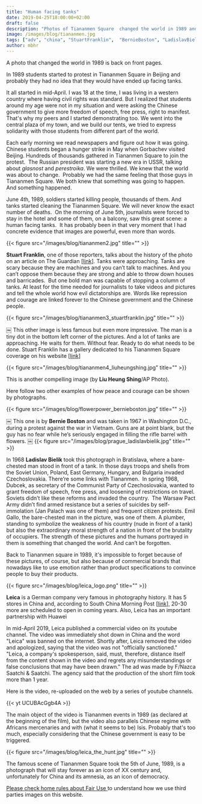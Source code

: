 ```yaml
---
title: "Human facing tanks"
date: 2019-04-25T18:00:00+02:00
draft: false
description: "Photos of Tiananmen Square  changed the world in 1989 and they are back on front pages"
image: /images/blog/tiananmen.jpg
tags: ["adv", "china", "StuartFranklin",  "BernieBoston", "LadislavBielik"]
author: mbhr
---
```

A photo that changed the world in 1989 is back on front pages.

In 1989 students started to protest in Tiananmen Square in Beijing and probably they had no idea that they would have ended up facing tanks.

It all started in mid-April. I was 18 at the time, I was living in a western country where having civil rights was standard. But I realized that students around my age were not in my situation and were asking the Chinese government to give more freedom of speech, free press, right to manifest.
That's why my peers and I started demonstrating too. We went into the central plaza of my town, and we build our tents, we tried to express solidarity with those students from different part of the world.

Each early morning we read newspapers and figure out how it was going.  Chinese students began a hunger strike in May when Gorbachev visited Beijing. Hundreds of thousands gathered in Tiananmen Square to join the protest.  The Russian president was starting a new era in USSR, talking about _glasnost_ and _perestroika_. We were thrilled. We knew that the world was about to change.  Probably we had the same feeling that those guys in Tiananmen Square. We both knew that something was going to happen.  And something happened.

June 4th, 1989, soldiers started killing people, thousands of them. And tanks started cleaning the Tiananmen Square. We will never know the exact number of deaths.  On the morning of June 5th, journalists were forced to stay in the hotel and some of them, on a balcony, saw this great scene: a human facing tanks.  It has probably been in that very moment that I had concrete evidence that images are powerful, even more than words.

{{< figure src="/images/blog/tiananmen2.jpg" title="" >}}


**Stuart Franklin**, one of those reporters, talks about the history of the photo on an article on The Guardian [<a href="https://www.theguardian.com/artanddesign/photography-blog/2014/jun/03/stuart-franklin-tiananmen-square-tank-man">link</a>].
Tanks were approaching. Tanks are scary because they are machines and you can’t talk to machines. And you can’t oppose them because they are strong and able to throw down houses and barricades. 
But one bold man was capable of stopping a column of tanks. At least for the time needed for journalists to take videos and pictures and tell the whole world how evil dictatorships are. Words like repression and courage are linked forever to the Chinese government and the Chinese people.

{{< figure src="/images/blog/tiananmen3_stuartfranklin.jpg" title="" >}}

￼
This other image is less famous but even more impressive. The man is a tiny dot in the bottom left corner of the pictures. And a lot of tanks are approaching. He waits for them. Without fear. Ready to do what needs to be done.
Stuart Franklin has a gallery dedicated to his Tiananmen Square coverage on his website [<a href="https://www.stuartfranklin.com/tiananmen/">link</a>]

{{< figure src="/images/blog/tiananmen4_liuheungshing.jpg" title="" >}}


This is another compelling image (by **Liu Heung Shing**/AP Photo).

Here follow two other examples of how peace and courage can be shown by photographs.

{{< figure src="/images/blog/flowerpower_bernieboston.jpg" title="" >}}

￼
This one is by **Bernie Boston** and was taken in 1967 in Washington D.C., during a protest against the war in Vietnam. Guns are at point blank, but the guy has no fear while he’s seriously engaged in filling the rifle barrel with flowers.
￼
{{< figure src="/images/blog/prague_ladislavbielik.jpg" title="" >}}


In 1968 **Ladislav Bielik** took this photograph in Bratislava, where a bare-chested man stood in front of a tank. In those days troops and shells from the Soviet Union, Poland, East Germany, Hungary, and Bulgaria invaded Czechoslovakia. There’re some links with Tiananmen.  In spring 1968, Dubcek, as secretary of the Communist Party of Czechoslovakia, wanted to grant freedom of speech, free press, and loosening of restrictions on travel. Soviets didn’t like these reforms and invaded the country.  The Warsaw Pact Army didn’t find armed resistance but a series of suicides by self-immolation (Jan Palach was one of them) and frequent citizen protests. Emil Gallo, the bare-chested man in the picture, was one of them. A plumber, standing to symbolize the weakness of his country (nude in front of a tank) but also the extraordinary moral strength of a nation in front of the brutality of occupiers.
The strength of these pictures and the humans portrayed in them is something that changed the world. And can’t be forgotten.

Back to Tiananmen square in 1989, it's impossible to forget because of these pictures, of course, but also because of commercial brands that nowadays like to use emotion rather than product specifications to convince people to buy their products.

{{< figure src="/images/blog/leica_logo.png" title="" >}}

**Leica** is a German company very famous in photography history. It has 5 stores in China and, according to South China Morning Post [<a href="https://www.scmp.com/news/china/politics/article/3006817/leica-camera-backs-away-promotional-video-depicting-tiananmen">link</a>], 20-30 more are scheduled to open in coming years. Also, Leica has an important partnership with Huawei

In mid-April 2019, Leica published a commercial video on its youtube channel. The video was immediately shot down in China and the word "Leica" was banned on the internet. Shortly after, Leica removed the video and apologized, saying that the video was not "officially sanctioned." "Leica, a company's spokesperson, said, must, therefore, distance itself from the content shown in the video and regrets any misunderstandings or false conclusions that may have been drawn."
The ad was made by F/Nazca Saatchi & Saatchi. The agency said that the production of the short film took more than 1 year.

Here is the video, re-uploaded on the web by a series of youtube channels.

{{< yt UCUBAcGgb4A >}}

The main object of the video is Tiananmen events in 1989 (as declared at the beginning of the film), but the video also parallels Chinese regime with Africans mercenaries and with (what it seems to be) Isis. Probably that's too much, especially considering that the Chinese government is easy to be triggered.

{{< figure src="/images/blog/leica_the_hunt.jpg" title="" >}}

The famous scene of Tiananmen Square took the 5th of June, 1989, is a photograph that will stay forever as an icon of XX century and, unfortunately for China and its amnesia, as an icon of democracy.

<a href="/fairuse">
Please check home rules about Fair Use
</a> to understand how we use third parties images on this website.
